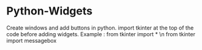 # Python-Widgets
Create windows and add buttons in python.
import tkinter at the top of the code before adding widgets.
Example : from tkinter import * \n
          from tkinter import messagebox
